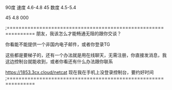 90度 速度 4.6-4.8
45   数度 4.5-5.4

45 4.8
000

;===============================================================
朋友，我该怎么才能畅通无阻的跟你交谈？

你看能不能提供一个非国内电子邮件，或者你登录TG

这些都是要梯子的，还有一个办法就是用在线聊天，无需注册，你直接发消息，我这边控制台就能收到，或者你看还有什么办法跟你联系

https://1853.3cx.cloud/netcat
现在我在手机上没登录控制台，要约好时间
;===============================================================
